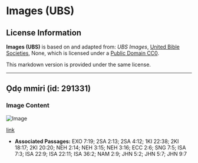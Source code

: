 # Images (UBS)

## License Information

**Images (UBS)** is based on and adapted from: _UBS Images_, [United Bible Societies](https://unitedbiblesocieties.org/), None, which is licensed under a [Public Domain CC0](https://creativecommons.org/public-domain/cc0/).

This markdown version is provided under the same license.



--------------------------------

## Ọdọ mmiri (id: 291331)

### Image Content

![Image](https://cdn.aquifer.bible/aquifer-content/resources/Media/WEB-0418_pool.jpg)

[link](https://cdn.aquifer.bible/aquifer-content/resources/Media/WEB-0418_pool.jpg)

* **Associated Passages:** EXO 7:19; 2SA 2:13; 2SA 4:12; 1KI 22:38; 2KI 18:17; 2KI 20:20; NEH 2:14; NEH 3:15; NEH 3:16; ECC 2:6; SNG 7:5; ISA 7:3; ISA 22:9; ISA 22:11; ISA 36:2; NAM 2:9; JHN 5:2; JHN 5:7; JHN 9:7

